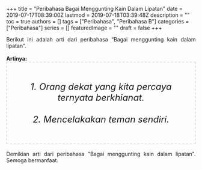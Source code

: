 +++
title = "Peribahasa Bagai Menggunting Kain Dalam Lipatan"
date = 2019-07-17T08:39:00Z
lastmod = 2019-07-18T03:39:48Z
description = ""
toc = true
authors = []
tags = ["Peribahasa", "Peribahasa B"]
categories = ["Peribahasa"]
series = []
featuredImage = ""
draft = false
+++

<div dir="ltr" style="text-align: left;" trbidi="on"><div style="text-align: justify;">Berikut ini adalah arti dari peribahasa “Bagai menggunting kain dalam lipatan”.</div><br /><div style="text-align: justify;"><b>Artinya:</b></div><div style="border: 2px dashed #ddd; font-size: 24px; height: auto; margin: 0 auto; padding: 50px; text-align: center; width: auto;"><i>1. Orang dekat yang kita percaya ternyata berkhianat.<br /><br />2. Mencelakakan teman sendiri.</i></div><div style="text-align: justify;"><br /></div><div style="text-align: justify;">Demikian arti dari peribahasa "Bagai menggunting kain dalam lipatan". Semoga bermanfaat.</div></div>
